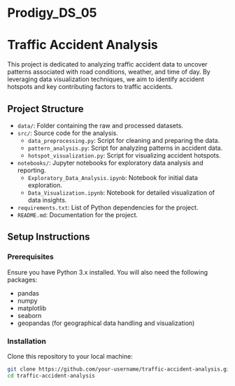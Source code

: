 # Prodigy_DS_05
# Traffic Accident Analysis

This project is dedicated to analyzing traffic accident data to uncover patterns associated with road conditions, weather, and time of day. By leveraging data visualization techniques, we aim to identify accident hotspots and key contributing factors to traffic accidents.

## Project Structure

- `data/`: Folder containing the raw and processed datasets.
- `src/`: Source code for the analysis.
  - `data_preprocessing.py`: Script for cleaning and preparing the data.
  - `pattern_analysis.py`: Script for analyzing patterns in accident data.
  - `hotspot_visualization.py`: Script for visualizing accident hotspots.
- `notebooks/`: Jupyter notebooks for exploratory data analysis and reporting.
  - `Exploratory_Data_Analysis.ipynb`: Notebook for initial data exploration.
  - `Data_Visualization.ipynb`: Notebook for detailed visualization of data insights.
- `requirements.txt`: List of Python dependencies for the project.
- `README.md`: Documentation for the project.

## Setup Instructions

### Prerequisites

Ensure you have Python 3.x installed. You will also need the following packages:
- pandas
- numpy
- matplotlib
- seaborn
- geopandas (for geographical data handling and visualization)

### Installation

Clone this repository to your local machine:

```bash
git clone https://github.com/your-username/traffic-accident-analysis.git
cd traffic-accident-analysis
